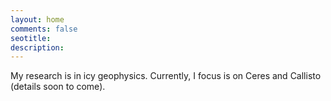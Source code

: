 ```yaml
---
layout: home
comments: false
seotitle: 
description: 
---
```


My research is in icy geophysics. Currently, I focus is on Ceres and Callisto (details soon to come).



